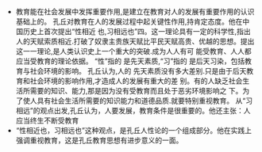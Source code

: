 - 教育能在社会发展中发挥重要作用,是建立在教育对人的发展有重要作用的认识基础上的。
  孔丘对教育在人的发展过程中起关键性作用,持肯定态度。他在中国历史上首次提出“性相近
  也,习相远也”四。这一理论具有一定的科学性,指出人的天赋索质相近.打破了奴隶主贵族天赋比平民天赋高贵、优越的思想。提出这一一理论,是人类认识史上一个重大的突破.成为人人有可
  能受教育、人人都应当受教育的理论依据。
  “性”指的 是先天素质,“习”指的 是后天习染，包括教育与社会环境的影响。 孔丘认为,人的
  先天素质没有多大差别.只是由于后天教育和社会环境的影响作用,才造成人的发展有重大的差
  别。有的人缺乏社会生活所需要的知识、能力,那是因为没有受教育而且处于恶劣环境影响之
  下。为了使人具有社会生活所需要的知识能力和道德品质.就要特别重视教育。
  从“习相远”的观点出发,孔丘认为，人要发展，教育条件是很重要的。他还主张：人应当终生不断受教育
- “性相近也，习相远也”这种观点，是孔丘人性论的一个组成部分。他在实践上强调重视教育，这是孔丘教育思想有进步意义的一面。